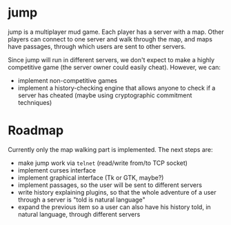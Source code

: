 # jump

jump is a multiplayer mud game. Each player has a server with a map.
Other players can connect to one server and walk through the map, and
maps have passages, through which users are sent to other servers.

Since jump will run in different servers, we don't expect to
make a highly competitive game (the server owner could easily cheat).
However, we can:
* implement non-competitive games
* implement a history-checking engine that allows anyone to
  check if a server has cheated (maybe using cryptographic 
  commitment techniques)

# Roadmap

Currently only the map walking part is implemented. The next steps are:

* make jump work via `telnet` (read/write from/to TCP
  socket)
* implement curses interface
* implement graphical interface (Tk or GTK, maybe?)
* implement passages, so the user will be sent to different servers
* write history explaining plugins, so that the whole adventure of a user
  through a server is "told is natural language"
* expand the previous item so a user can also have his history told,
  in natural language, through different servers


